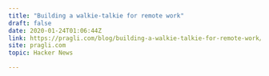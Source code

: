 ```yaml
---
title: "Building a walkie-talkie for remote work"
draft: false
date: 2020-01-24T01:06:44Z
link: https://pragli.com/blog/building-a-walkie-talkie-for-remote-work/?utm_medium=RSS&utm_source=hune
site: pragli.com
topic: Hacker News  

---
```


